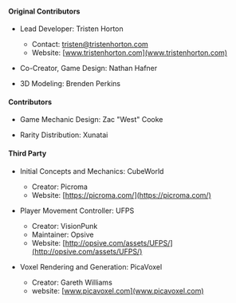 #### Original Contributors
- Lead Developer: Tristen Horton
  - Contact: tristen@tristenhorton.com
  - Website: [www.tristenhorton.com](www.tristenhorton.com)
  
- Co-Creator, Game Design: Nathan Hafner  

- 3D Modeling: Brenden Perkins

#### Contributors

- Game Mechanic Design: Zac "West" Cooke
 
- Rarity Distribution: Xunatai

#### Third Party

- Initial Concepts and Mechanics: CubeWorld
  - Creator: Picroma
  - Website: [https://picroma.com/](https://picroma.com/)

- Player Movement Controller: UFPS
  - Creator: VisionPunk
  - Maintainer: Opsive
  - Website: [http://opsive.com/assets/UFPS/](http://opsive.com/assets/UFPS/)

- Voxel Rendering and Generation: PicaVoxel
  - Creator: Gareth Williams
  - website: [www.picavoxel.com](www.picavoxel.com)
